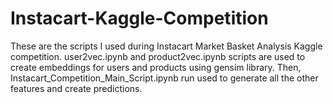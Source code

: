 # Instacart-Kaggle-Competition

These are the scripts I used during Instacart Market Basket Analysis Kaggle competition. user2vec.ipynb and product2vec.ipynb scripts are used to create embeddings for users and products using gensim library. Then, Instacart_Competition_Main_Script.ipynb run used to generate all the other features and create predictions.
